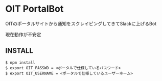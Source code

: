 OIT PortalBot
====

OITのポータルサイトから通知をスクレイピングしてきてSlackに上げるBot

現在動作が不安定


## INSTALL

```
$ npm install
$ export OIT_PASSWD = <ポータルで仕様しているパスワード>
$ export OIT_USERNAME = <ポータルで仕様しているユーザーネーム>
```
